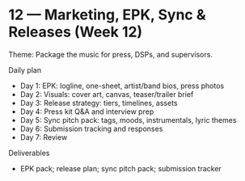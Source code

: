 # 12 — Marketing, EPK, Sync & Releases (Week 12)

Theme: Package the music for press, DSPs, and supervisors.

Daily plan
- Day 1: EPK: logline, one-sheet, artist/band bios, press photos
- Day 2: Visuals: cover art, canvas, teaser/trailer brief
- Day 3: Release strategy: tiers, timelines, assets
- Day 4: Press kit Q&A and interview prep
- Day 5: Sync pitch pack: tags, moods, instrumentals, lyric themes
- Day 6: Submission tracking and responses
- Day 7: Review

Deliverables
- EPK pack; release plan; sync pitch pack; submission tracker
